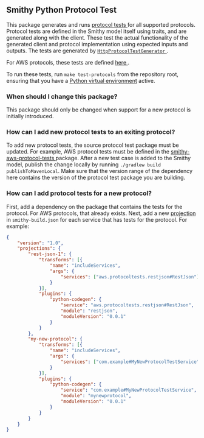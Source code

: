 ## Smithy Python Protocol Test

This package generates and runs [protocol tests
](https://smithy.io/2.0/additional-specs/http-protocol-compliance-tests.html)
for all supported protocols. Protocol tests are defined in the Smithy model itself
using traits, and are generated along with the client. These test the actual
functionality of the generated client and protocol implementation using expected
inputs and outputs. The tests are generated by [`HttpProtocolTestGenerator`
](https://github.com/awslabs/smithy-python/blob/develop/codegen/smithy-python-codegen/src/main/java/software/amazon/smithy/python/codegen/HttpProtocolTestGenerator.java).

For AWS protocols, these tests are defined [here
](https://github.com/awslabs/smithy/tree/main/smithy-aws-protocol-tests).

To run these tests, run `make test-protocols` from the repository root, ensuring that
you have a [Python virtual environment](https://docs.python.org/3/library/venv.html)
active.

### When should I change this package?

This package should only be changed when support for a new protocol is initially
introduced.

### How can I add new protocol tests to an exiting protocol?

To add new protocol tests, the source protocol test package must be updated. For
example, AWS protocol tests must be defined in the [smithy-aws-protocol-tests
](https://github.com/awslabs/smithy/tree/main/smithy-aws-protocol-tests) package.
After a new test case is added to the Smithy model, publish the change locally by
running `./gradlew build publishToMavenLocal`. Make sure that the version range of the
dependency here contains the version of the protocol test package you are building.

### How can I add protocol tests for a new protocol?

First, add a dependency on the package that contains the tests for the protocol. For
AWS protocols, that already exists. Next, add a new [projection
](https://smithy.io/2.0/guides/building-models/build-config.html#projections)
in `smithy-build.json` for each service that has tests for the protocol. For example:

```json
{
    "version": "1.0",
    "projections": {
        "rest-json-1": {
            "transforms": [{
                "name": "includeServices",
                "args": {
                    "services": ["aws.protocoltests.restjson#RestJson"]
                }
            }],
            "plugins": {
                "python-codegen": {
                    "service": "aws.protocoltests.restjson#RestJson",
                    "module": "restjson",
                    "moduleVersion": "0.0.1"
                }
            }
        },
        "my-new-protocol": {
            "transforms": [{
                "name": "includeServices",
                "args": {
                    "services": ["com.example#MyNewProtocolTestService"]
                }
            }],
            "plugins": {
                "python-codegen": {
                    "service": "com.example#MyNewProtocolTestService",
                    "module": "mynewprotocol",
                    "moduleVersion": "0.0.1"
                }
            }
        }
    }
}
```
